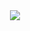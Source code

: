 <div align="center">
  <a href="https://www.qoomon.me">
    <img src="https://capsule-render.vercel.app/api?type=waving&color=gradient&customColorList=6&height=120&section=header&text=Shyran&fontSize=32&animation=fadeIn&fontAlignY=30&desc=Systems&descSize=12&descAlignY=46&descAlign=54.5">
  </a>
</div>

